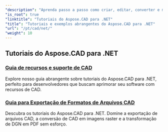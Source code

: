 ```yaml
---
"description": "Aprenda passo a passo como criar, editar, converter e manipular desenhos CAD em seus aplicativos .NET com facilidade e eficiência. Perfeito para iniciantes e profissionais."
"is_root": true
"linktitle": "Tutoriais do Aspose.CAD para .NET"
"title": "Tutoriais e exemplos abrangentes do Aspose.CAD para .NET"
"url": "/pt/cad/net/"
"weight": 10
---
```


## Tutoriais do Aspose.CAD para .NET
### [Guia de recursos e suporte de CAD](./guide-to-cad-features-and-support/)
Explore nosso guia abrangente sobre tutoriais do Aspose.CAD para .NET, perfeito para desenvolvedores que buscam aprimorar seu software com recursos de CAD.
### [Guia para Exportação de Formatos de Arquivos CAD](./guide-to-exporting-cad-format/)
Descubra os tutoriais do Aspose.CAD para .NET. Domine a exportação de arquivos CAD, a conversão de CAD em imagens raster e a transformação de DGN em PDF sem esforço.
